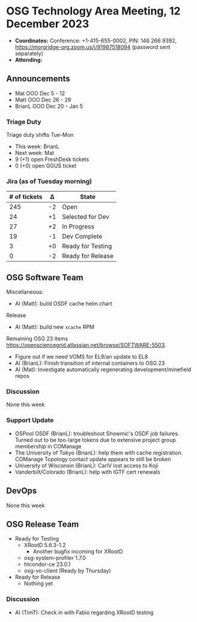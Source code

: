 # OSG Technology Area Meeting, 12 December 2023

-   **Coordinates:** Conference: +1-415-655-0002, PIN: 146 266 9392,
    <https://morgridge-org.zoom.us/j/91987518094> (password sent separately)
-   **Attending:**

## Announcements

-   Mat OOO Dec 5 - 12
-   Matt OOO Dec 26 - 29
-   BrianL OOO Dec 20 - Jan 5

### Triage Duty

Triage duty shifts Tue-Mon

-   This week: BrianL
-   Next week: Mat
-   9 (+1) open FreshDesk tickets
-   0 (+0) open GGUS ticket

### Jira (as of Tuesday morning)

| # of tickets | &Delta; | State             |
|--------------|---------|-------------------|
| 245          | -2      | Open              |
| 24           | +1      | Selected for Dev  |
| 27           | +2      | In Progress       |
| 19           | -1      | Dev Complete      |
| 3            | +0      | Ready for Testing |
| 0            | -2      | Ready for Release |

## OSG Software Team

Miscellaneous:
-   AI (Matt): build OSDF cache helm chart

Release
-   AI (Matt): build new `xcache` RPM

Remaining OSG 23 items <https://opensciencegrid.atlassian.net/browse/SOFTWARE-5503>.
-   Figure out if we need VOMS for EL9/an update to EL8
-   AI (BrianL): Finish transition of internal containers to OSG 23
-   AI (Mat): Investigate automatically regenerating development/minefield repos

### Discussion

None this week

### Support Update

-   OSPool OSDF (BrianL): troubleshoot Showmic's OSDF job failures.
    Turned out to be too-large tokens due to extensive project group membership in COManage
-   The University of Tokyo (BrianL): help them with cache registration.
    COManage Topology contact update appears to still be broken
-   University of Wisconsin (BrianL): CarlV lost access to Koji
-   Vanderbilt/Colorado (BrianL): help with IGTF cert renewals

## DevOps

None this week

## OSG Release Team

-   Ready for Testing
    -   XRootD 5.6.3-1.2
        -   Another bugfix incoming for XRootD
    -   osg-system-profiler 1.7.0
    -   htcondor-ce 23.0.1
    -   osg-vo-client (Ready by Thursday)
-   Ready for Release
    -   Nothing yet
 
### Discussion

-  AI (TimT): Check in with Fabio regarding XRootD testing

